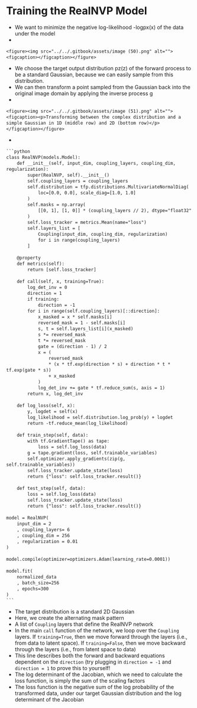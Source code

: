 # Training the RealNVP Model

* We want to minimize the negative log-likelihood  -logpx(x) of the data under the model
*

    <figure><img src="../../.gitbook/assets/image (50).png" alt=""><figcaption></figcaption></figure>
* We choose the target output distribution pz(z) of the forward process to be a standard Gaussian, because we can easily sample from this distribution.&#x20;
* We can then transform a point sampled from the Gaussian back into the original image domain by applying the inverse process g
*

    <figure><img src="../../.gitbook/assets/image (51).png" alt=""><figcaption><p>Transforming between the complex distribution and a simple Gaussian in 1D (middle row) and 2D (bottom row)</p></figcaption></figure>
*

    ```python
    class RealNVP(models.Model):
        def __init__(self, input_dim, coupling_layers, coupling_dim, regularization):
            super(RealNVP, self).__init__()
            self.coupling_layers = coupling_layers
            self.distribution = tfp.distributions.MultivariateNormalDiag(
                loc=[0.0, 0.0], scale_diag=[1.0, 1.0]
            ) 
            self.masks = np.array(
                [[0, 1], [1, 0]] * (coupling_layers // 2), dtype="float32"
            ) 
            self.loss_tracker = metrics.Mean(name="loss")
            self.layers_list = [
                Coupling(input_dim, coupling_dim, regularization)
                for i in range(coupling_layers)
            ] 

        @property
        def metrics(self):
            return [self.loss_tracker]

        def call(self, x, training=True):
            log_det_inv = 0
            direction = 1
            if training:
                direction = -1
            for i in range(self.coupling_layers)[::direction]: 
                x_masked = x * self.masks[i]
                reversed_mask = 1 - self.masks[i]
                s, t = self.layers_list[i](x_masked)
                s *= reversed_mask
                t *= reversed_mask
                gate = (direction - 1) / 2
                x = (
                    reversed_mask
                    * (x * tf.exp(direction * s) + direction * t * tf.exp(gate * s))
                    + x_masked
                ) 
                log_det_inv += gate * tf.reduce_sum(s, axis = 1) 
            return x, log_det_inv

        def log_loss(self, x):
            y, logdet = self(x)
            log_likelihood = self.distribution.log_prob(y) + logdet 
            return -tf.reduce_mean(log_likelihood)

        def train_step(self, data):
            with tf.GradientTape() as tape:
                loss = self.log_loss(data)
            g = tape.gradient(loss, self.trainable_variables)
            self.optimizer.apply_gradients(zip(g, self.trainable_variables))
            self.loss_tracker.update_state(loss)
            return {"loss": self.loss_tracker.result()}

        def test_step(self, data):
            loss = self.log_loss(data)
            self.loss_tracker.update_state(loss)
            return {"loss": self.loss_tracker.result()}

    model = RealNVP(
        input_dim = 2
        , coupling_layers= 6
        , coupling_dim = 256
        , regularization = 0.01
    )

    model.compile(optimizer=optimizers.Adam(learning_rate=0.0001))

    model.fit(
        normalized_data
        , batch_size=256
        , epochs=300
    )
    ```
* The target distribution is a standard 2D Gaussian
* Here, we create the alternating mask pattern
* A list of `Coupling` layers that define the RealNVP network
* In the main `call` function of the network, we loop over the `Coupling` layers. If `training=True`, then we move forward through the layers (i.e., from data to latent space). If `training=False`, then we move backward through the layers (i.e., from latent space to data)
* This line describes both the forward and backward equations dependent on the `direction` (try plugging in `direction = -1` and `direction = 1` to prove this to yourself!
* The log determinant of the Jacobian, which we need to calculate the loss function, is simply the sum of the scaling factors
* The loss function is the negative sum of the log probability of the transformed data, under our target Gaussian distribution and the log determinant of the Jacobian
